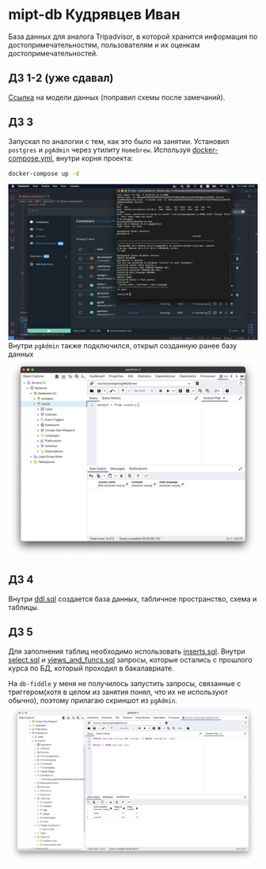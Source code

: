 # mipt-db Кудрявцев Иван
База данных для аналога Tripadvisor, в которой хранится информация по достопримечательностям, пользователям и их оценкам достопримечательностей.
## ДЗ 1-2 (уже сдавал)
[Ссылка](https://www.lucidchart.com/invitations/accept/6afbd2f7-b364-4742-921f-58cfbd1f0be4) на модели данных (поправил схемы после замечаний).

## ДЗ 3
Запускал по аналогии с тем, как это было на занятии. Установил `postgres` и `pgAdmin` через утилиту `Homebrew`.
Используя [docker-compose.yml](./docker-compose.yml), внутри корня проекта:
``` bash
docker-compose up -d
```

![cli](images/cli.png)
Внутри `pgAdmin` также подключился, открыл созданную ранее базу данных
![pgAdmin](images/pgAdmin.png)
## ДЗ 4
Внутри [ddl.sql](./queries/ddl.sql) создается база данных, табличное пространство, схема и таблицы.
## ДЗ 5
Для заполнения таблиц необходимо использовать [inserts.sql](./queries/inserts.sql).
Внутри [select.sql](./queries/select.sql) и [views_and_funcs.sql](./queries/views_and_funcs.sql) запросы, которые остались с прошлого курса по БД, который проходил в бакалавриате.

На `db-fiddle`  у меня не получилось запустить запросы, связанные с триггером(хотя в целом из занятия понял, что их не используют обычно), поэтому прилагаю скриншот из `pgAdmin`.
![views-trig](images/views-trig.png)
